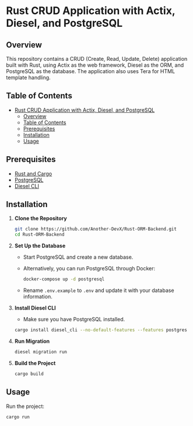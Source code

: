 # Rust CRUD Application with Actix, Diesel, and PostgreSQL

## Overview
This repository contains a CRUD (Create, Read, Update, Delete) application built with Rust, using Actix as the web framework, Diesel as the ORM, and PostgreSQL as the database. The application also uses Tera for HTML template handling.

## Table of Contents

- [Rust CRUD Application with Actix, Diesel, and PostgreSQL](#rust-crud-application-with-actix-diesel-and-postgresql)
  - [Overview](#overview)
  - [Table of Contents](#table-of-contents)
  - [Prerequisites](#prerequisites)
  - [Installation](#installation)
  - [Usage](#usage)

## Prerequisites

- [Rust and Cargo](https://www.rust-lang.org/tools/install)
- [PostgreSQL](https://www.postgresql.org/download/)
- [Diesel CLI](https://diesel.rs/guides/getting-started)

## Installation

1. **Clone the Repository**

    ```bash
    git clone https://github.com/Another-DevX/Rust-ORM-Backend.git
    cd Rust-ORM-Backend
    ```

2. **Set Up the Database**

    - Start PostgreSQL and create a new database.
    - Alternatively, you can run PostgreSQL through Docker:

        ```bash
        docker-compose up -d postgresql
        ```
        
    - Rename `.env.example` to `.env` and update it with your database information.
  
3. **Install Diesel CLI**

    - Make sure you have PostgreSQL installed.
  
    ```bash
    cargo install diesel_cli --no-default-features --features postgres
    ```

4. **Run Migration**

    ```bash
    diesel migration run
    ```

5. **Build the Project**

    ```bash
    cargo build
    ```

## Usage

Run the project:

```bash
cargo run

